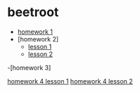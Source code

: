# beetroot
* [homework 1](https://Alexsandr-s.github.io/homework_01/index.html)
* [homework 2]
    * [lesson 1](https://Alexsandr-s.github.io/homework_02/lesson_1/index.html)
    * [lesson 2](https://Alexsandr-s.github.io/homework_02/lesson_2/index.html)

-[homework 3]

 [homework 4 lesson 1](https://Alexsandr-s.github.io/homework_04/lesson_1/index.html)
 [homework 4 lesson 2](https://Alexsandr-s.github.io/homework_04/Lesson_2/index.html)
